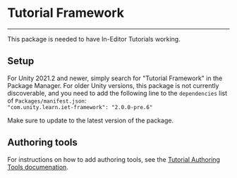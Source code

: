 # Tutorial Framework
---------
This package is needed to have In-Editor Tutorials working.

## Setup
For Unity 2021.2 and newer, simply search for "Tutorial Framework" in the Package Manager. For older Unity versions, this package is not currently discoverable,
and you need to add the following line to the `dependencies` list of `Packages/manifest.json`:  
`"com.unity.learn.iet-framework": "2.0.0-pre.6"`

Make sure to update to the latest version of the package.

## Authoring tools
For instructions on how to add authoring tools, see the [Tutorial Authoring Tools documenation](https://docs.unity3d.com/Packages/com.unity.learn.iet-framework.authoring@1.0/manual/index.html).
